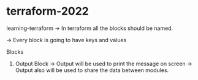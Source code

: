 # terraform-2022

learning-terraform
-> In terraform all the blocks should be named.

-> Every block is going to have keys and values

Blocks
1. Output Block
-> Output will be used to print the message on screen -> Output also will be used to share the data between modules.